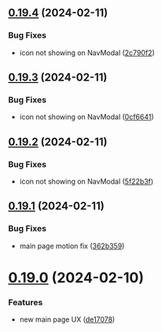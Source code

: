## [0.19.4](https://github.com/henrynoowah/blog/compare/v0.19.3...v0.19.4) (2024-02-11)


### Bug Fixes

* icon not showing on NavModal ([2c790f2](https://github.com/henrynoowah/blog/commit/2c790f2fc94fbf3b460c0637ff7eac79226ede28))



## [0.19.3](https://github.com/henrynoowah/blog/compare/v0.19.2...v0.19.3) (2024-02-11)


### Bug Fixes

* icon not showing on NavModal ([0cf6641](https://github.com/henrynoowah/blog/commit/0cf664188ba64a77facadf775c264ddcc8023e06))



## [0.19.2](https://github.com/henrynoowah/blog/compare/v0.19.1...v0.19.2) (2024-02-11)


### Bug Fixes

* icon not showing on NavModal ([5f22b3f](https://github.com/henrynoowah/blog/commit/5f22b3f3b92c4dc6804aa524054ab30bc38acc20))



## [0.19.1](https://github.com/henrynoowah/blog/compare/v0.19.0...v0.19.1) (2024-02-11)


### Bug Fixes

* main page motion fix ([362b359](https://github.com/henrynoowah/blog/commit/362b35948923c1e761ea875d1d652a0cc078a166))



# [0.19.0](https://github.com/henrynoowah/blog/compare/v0.18.7...v0.19.0) (2024-02-10)


### Features

* new main page UX ([de17078](https://github.com/henrynoowah/blog/commit/de17078a969b6769750082c3d96d75b8b02df104))



